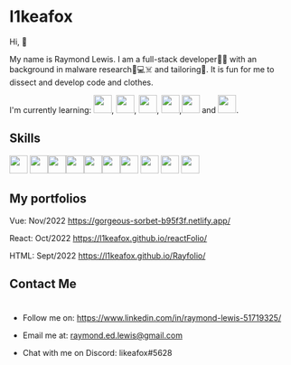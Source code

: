# l1keafox

Hi, 👋

My name is Raymond Lewis. I am a full-stack developer👨‍💻 with an background in malware research👾💻☠️ and tailoring🧵. It is fun for me to dissect and develop code and clothes.

I'm currently learning: <img width ='32px' src ='https://raw.githubusercontent.com/rahulbanerjee26/githubAboutMeGenerator/main/icons/vuejs.svg'>, <img width ='32px' src ='https://raw.githubusercontent.com/rahulbanerjee26/githubAboutMeGenerator/main/icons/go.svg'>, <img width ='32px' src ='https://raw.githubusercontent.com/rahulbanerjee26/githubAboutMeGenerator/main/icons/docker.svg'>, <img width ='32px' src ='https://raw.githubusercontent.com/rahulbanerjee26/githubAboutMeGenerator/main/icons/reactjs.svg'>,<img width ='32px' src ='https://raw.githubusercontent.com/rahulbanerjee26/githubAboutMeGenerator/main/icons/python.svg'> and <img width ='32px' src ='https://raw.githubusercontent.com/rahulbanerjee26/githubAboutMeGenerator/main/icons/aws.svg'>. 


<h2> Skills </h2>

<img width ='32px' src ='https://raw.githubusercontent.com/rahulbanerjee26/githubAboutMeGenerator/main/icons/reactjs.svg'> <img width ='32px' src ='https://raw.githubusercontent.com/rahulbanerjee26/githubAboutMeGenerator/main/icons/vuejs.svg'><img width ='32px' src ='https://raw.githubusercontent.com/rahulbanerjee26/githubAboutMeGenerator/main/icons/javascript.svg'><img width ='32px' src ='https://raw.githubusercontent.com/rahulbanerjee26/githubAboutMeGenerator/main/icons/css.svg'><img width ='32px' src ='https://raw.githubusercontent.com/rahulbanerjee26/githubAboutMeGenerator/main/icons/html.svg'><img width ='32px' src ='https://raw.githubusercontent.com/rahulbanerjee26/githubAboutMeGenerator/main/icons/nodejs.svg'><img width ='32px' src ='https://raw.githubusercontent.com/rahulbanerjee26/githubAboutMeGenerator/main/icons/express.svg'> <img width ='32px' src ='https://raw.githubusercontent.com/rahulbanerjee26/githubAboutMeGenerator/main/icons/graphql.svg'> <img width ='32px' src ='https://raw.githubusercontent.com/rahulbanerjee26/githubAboutMeGenerator/main/icons/mongodb.svg'> <img width ='32px' src ='https://raw.githubusercontent.com/rahulbanerjee26/githubAboutMeGenerator/main/icons/mysql.svg'> 


## My portfolios
Vue: Nov/2022
https://gorgeous-sorbet-b95f3f.netlify.app/

React: Oct/2022
https://l1keafox.github.io/reactFolio/

HTML: Sept/2022
https://l1keafox.github.io/Rayfolio/


## Contact Me
#

- Follow me on: https://www.linkedin.com/in/raymond-lewis-51719325/

- Email me at: raymond.ed.lewis@gmail.com

- Chat with me on Discord: likeafox#5628
